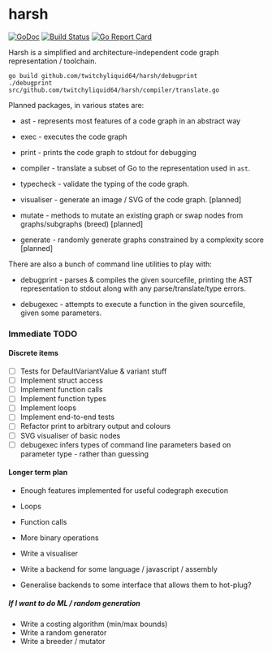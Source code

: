 # harsh
[![GoDoc](https://godoc.org/github.com/twitchyliquid64/harsh?status.svg)](http://godoc.org/github.com/twitchyliquid64/harsh) [![Build Status](https://travis-ci.org/twitchyliquid64/harsh.svg?branch=master)](https://travis-ci.org/twitchyliquid64/harsh) [![Go Report Card](https://goreportcard.com/badge/github.com/twitchyliquid64/harsh)](https://goreportcard.com/report/github.com/twitchyliquid64/harsh)

Harsh is a simplified and architecture-independent code graph representation / toolchain.

```shell
go build github.com/twitchyliquid64/harsh/debugprint
./debugprint src/github.com/twitchyliquid64/harsh/compiler/translate.go
```

Planned packages, in various states are:

 * ast - represents most features of a code graph in an abstract way
  * exec - executes the code graph
  * print - prints the code graph to stdout for debugging

* compiler - translate a subset of Go to the representation used in `ast`.
 * typecheck - validate the typing of the code graph.

* visualiser - generate an image / SVG of the code graph. [planned]
* mutate - methods to mutate an existing graph or swap nodes from graphs/subgraphs (breed) [planned]
* generate - randomly generate graphs constrained by a complexity score [planned]

There are also a bunch of command line utilities to play with:

 * debugprint - parses & compiles the given sourcefile, printing the AST representation to stdout along with any parse/translate/type errors.

 * debugexec - attempts to execute a function in the given sourcefile, given some parameters.

### Immediate TODO

#### Discrete items

 - [ ] Tests for DefaultVariantValue & variant stuff
 - [ ] Implement struct access
 - [ ] Implement function calls
 - [ ] Implement function types
 - [ ] Implement loops
 - [ ] Implement end-to-end tests
 - [ ] Refactor print to arbitrary output and colours
 - [ ] SVG visualiser of basic nodes
 - [ ] debugexec infers types of command line parameters based on parameter type - rather than guessing

#### Longer term plan

 * Enough features implemented for useful codegraph execution
  * Loops
  * Function calls
  * More binary operations

 * Write a visualiser
 * Write a backend for some language / javascript / assembly
  * Generalise backends to some interface that allows them to hot-plug?

 ##### If I want to do ML / random generation

 * Write a costing algorithm (min/max bounds)
 * Write a random generator
 * Write a breeder / mutator
